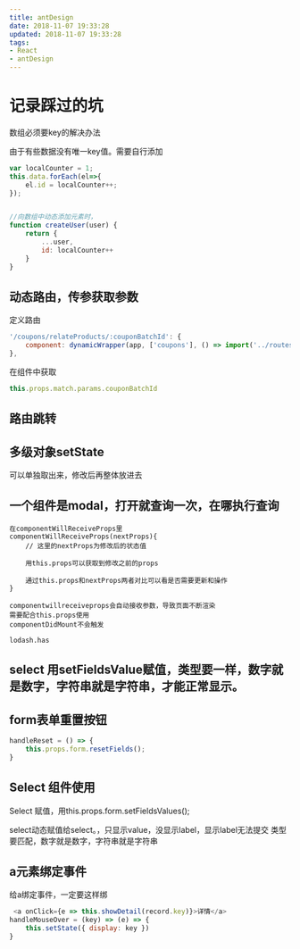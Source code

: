 ```yaml
---
title: antDesign
date: 2018-11-07 19:33:28
updated: 2018-11-07 19:33:28
tags:
- React
- antDesign
---
```


# 记录踩过的坑

数组必须要key的解决办法

由于有些数据没有唯一key值。需要自行添加

```js
var localCounter = 1;
this.data.forEach(el=>{
    el.id = localCounter++;
});


//向数组中动态添加元素时，
function createUser(user) {
    return {
        ...user,
        id: localCounter++
    }
}
```

## 动态路由，传参获取参数

定义路由

```js
'/coupons/relateProducts/:couponBatchId': {
    component: dynamicWrapper(app, ['coupons'], () => import('../routes/Coupons/RelateProducts'))
},
```

在组件中获取

```js
this.props.match.params.couponBatchId
```

## 路由跳转

## 多级对象setState
可以单独取出来，修改后再整体放进去

## 一个组件是modal，打开就查询一次，在哪执行查询

    在componentWillReceiveProps里
    componentWillReceiveProps(nextProps){
        // 这里的nextProps为修改后的状态值

        用this.props可以获取到修改之前的props

        通过this.props和nextProps两者对比可以看是否需要更新和操作
    }

    componentwillreceiveprops会自动接收参数，导致页面不断渲染
    需要配合this.props使用
    componentDidMount不会触发

    lodash.has

## select 用setFieldsValue赋值，类型要一样，数字就是数字，字符串就是字符串，才能正常显示。

## form表单重置按钮

```js
handleReset = () => {
    this.props.form.resetFields();
}
```

## Select 组件使用

Select 赋值，用this.props.form.setFieldsValues();

select动态赋值给select。，只显示value，没显示label，显示label无法提交
类型要匹配，数字就是数字，字符串就是字符串

## a元素绑定事件

给a绑定事件，一定要这样绑

```js
 <a onClick={e => this.showDetail(record.key)}>详情</a>
handleMouseOver = (key) => (e) => {
    this.setState({ display: key })
}
```
